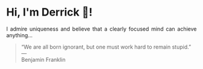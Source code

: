 # Hi, I'm Derrick 👋!
<p align="justify">I admire uniqueness and believe that a clearly focused mind can achieve anything...</p> 
<!-- #quote-start -->
<blockquote>&ldquo;We are all born ignorant, but one must work hard to remain stupid.&rdquo; &mdash; <footer>Benjamin Franklin</footer></blockquote>
<!-- #quote-end -->
